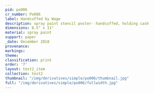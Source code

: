```yaml
---
pid: po006
cr_number: Po006
label: Handcuffed by Wage
description: spray paint stencil poster- handcuffed, holding cash
dimensions: 8.5" x 11"
material: spray paint
support: paper
_date: December 2018
provenance: 
markings: 
theme: 
classification: print
order: '7'
layout: test2_item
collection: test2
thumbnail: "/img/derivatives/simple/po006/thumbnail.jpg"
full: "/img/derivatives/simple/po006/fullwidth.jpg"
---
```

